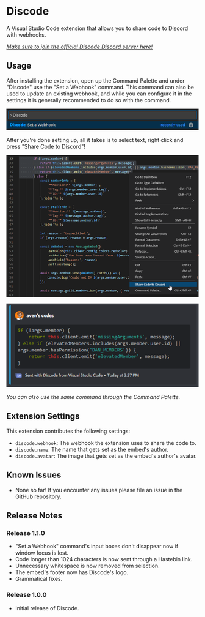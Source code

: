 # Discode

A Visual Studio Code extension that allows you to share code to Discord with webhooks.

*[Make sure to join the official Discode Discord server here!](https://discord.gg/Cm3ADqfPpp)*

## Usage

After installing the extension, open up the Command Palette and under "Discode" use the "Set a Webhook" command.
This command can also be used to update an existing webhook, and while you can configure it in the settings it is generally recommended to do so with the command.

![settingUp](images/settingUp.png)

After you're done setting up, all it takes is to select text, right click and press "Share Code to Discord"!

![usage](images/usage.png)

![result](images/result.png)

*You can also use the same command through the Command Palette.*

## Extension Settings

This extension contributes the following settings:

* `discode.webhook`: The webhook the extension uses to share the code to.
* `discode.name`: The name that gets set as the embed's author.
* `discode.avatar`: The image that gets set as the embed's author's avatar.

## Known Issues

* None so far! If you encounter any issues please file an issue in the GitHub repository.

## Release Notes

### Release 1.1.0

* "Set a Webhook" command's input boxes don't disappear now if window focus is lost.
* Code longer than 1024 characters is now sent through a Hastebin link.
* Unnecessary whitespace is now removed from selection.
* The embed's footer now has Discode's logo.
* Grammatical fixes.

### Release 1.0.0

* Initial release of Discode.
